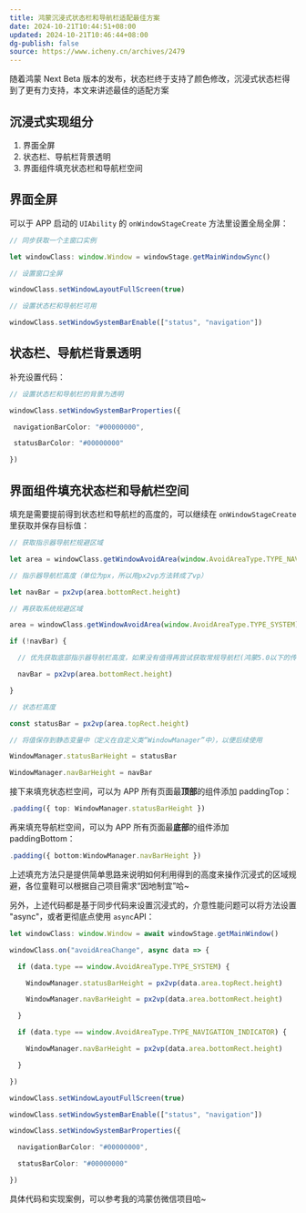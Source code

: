 ```yaml
---
title: 鸿蒙沉浸式状态栏和导航栏适配最佳方案
date: 2024-10-21T10:44:51+08:00
updated: 2024-10-21T10:46:44+08:00
dg-publish: false
source: https://www.icheny.cn/archives/2479
---
```


随着鸿蒙 Next Beta 版本的发布，状态栏终于支持了颜色修改，沉浸式状态栏得到了更有力支持，本文来讲述最佳的适配方案

## 沉浸式实现组分

1. 界面全屏
2. 状态栏、导航栏背景透明
3. 界面组件填充状态栏和导航栏空间

## 界面全屏

可以于 APP 启动的 `UIAbility` 的 `onWindowStageCreate` 方法里设置全局全屏：

```typescript
// 同步获取一个主窗口实例

let windowClass: window.Window = windowStage.getMainWindowSync()

// 设置窗口全屏

windowClass.setWindowLayoutFullScreen(true)

// 设置状态栏和导航栏可用

windowClass.setWindowSystemBarEnable(["status", "navigation"])
```

## 状态栏、导航栏背景透明

补充设置代码：

```typescript
// 设置状态栏和导航栏的背景为透明

windowClass.setWindowSystemBarProperties({

 navigationBarColor: "#00000000",

 statusBarColor: "#00000000"

})
```

## 界面组件填充状态栏和导航栏空间

填充是需要提前得到状态栏和导航栏的高度的，可以继续在 `onWindowStageCreate` 里获取并保存目标值：

```typescript
// 获取指示器导航栏规避区域

let area = windowClass.getWindowAvoidArea(window.AvoidAreaType.TYPE_NAVIGATION_INDICATOR)

// 指示器导航栏高度（单位为px，所以用px2vp方法转成了vp）

let navBar = px2vp(area.bottomRect.height)

// 再获取系统规避区域

area = windowClass.getWindowAvoidArea(window.AvoidAreaType.TYPE_SYSTEM)

if (!navBar) {

  // 优先获取底部指示器导航栏高度，如果没有值得再尝试获取常规导航栏(鸿蒙5.0以下的传统底部三键导航栏)高度，两者显示是互斥的

  navBar = px2vp(area.bottomRect.height)

}

// 状态栏高度

const statusBar = px2vp(area.topRect.height)

// 将值保存到静态变量中（定义在自定义类“WindowManager”中），以便后续使用

WindowManager.statusBarHeight = statusBar

WindowManager.navBarHeight = navBar
```

接下来填充状态栏空间，可以为 APP 所有页面最**顶部**的组件添加 paddingTop：

```typescript
.padding({ top: WindowManager.statusBarHeight })
```

再来填充导航栏空间，可以为 APP 所有页面最**底部**的组件添加 paddingBottom：

```typescript
.padding({ bottom:WindowManager.navBarHeight })
```

上述填充方法只是提供简单思路来说明如何利用得到的高度来操作沉浸式的区域规避，各位童鞋可以根据自己项目需求“因地制宜”哈~

另外，上述代码都是基于同步代码来设置沉浸式的，介意性能问题可以将方法设置 "async"，或者更彻底点使用 `async`API：

```typescript
let windowClass: window.Window = await windowStage.getMainWindow()

windowClass.on("avoidAreaChange", async data => {

  if (data.type == window.AvoidAreaType.TYPE_SYSTEM) {

    WindowManager.statusBarHeight = px2vp(data.area.topRect.height)

    WindowManager.navBarHeight = px2vp(data.area.bottomRect.height)

  }

  if (data.type == window.AvoidAreaType.TYPE_NAVIGATION_INDICATOR) {

    WindowManager.navBarHeight = px2vp(data.area.bottomRect.height)

  }

})

windowClass.setWindowLayoutFullScreen(true)

windowClass.setWindowSystemBarEnable(["status", "navigation"])

windowClass.setWindowSystemBarProperties({

  navigationBarColor: "#00000000",

  statusBarColor: "#00000000"

})
```

具体代码和实现案例，可以参考我的鸿蒙仿微信项目哈~
